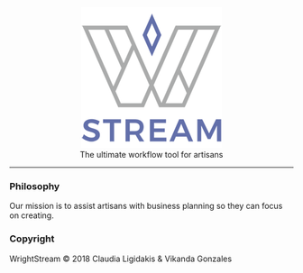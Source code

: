 <p align="center">
  <img src="./public/assets/wrightstream-logo-small.png" alt="WrightStream">
  <br>
  The ultimate workflow tool for artisans
</p>

---

### Philosophy
Our mission is to assist artisans with business planning so they can focus on creating.

### Copyright
WrightStream &copy; 2018 Claudia Ligidakis & Vikanda Gonzales
